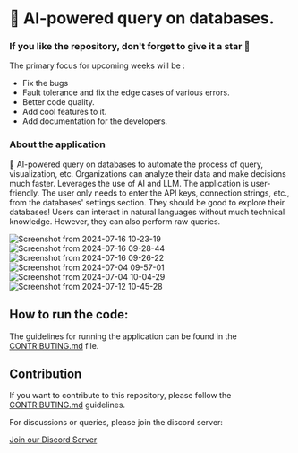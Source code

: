 # 🎉 AI-powered query on databases.

### If you like the repository, don't forget to give it a star 🌟

The primary focus for upcoming weeks will be :
- Fix the bugs
- Fault tolerance and fix the edge cases of various errors.
- Better code quality.
- Add cool features to it.
- Add documentation for the developers.

### **About the application**

🐍 AI-powered query on databases to automate the process of query, visualization, etc. Organizations can analyze their data and make decisions much faster. Leverages the use of AI and LLM.
The application is user-friendly. The user only needs to enter the API keys, connection strings, etc., from the databases' settings section. They should be good to explore their databases!
Users can interact in natural languages without much technical knowledge. However, they can also perform raw queries.

![Screenshot from 2024-07-16 10-23-19](https://github.com/user-attachments/assets/51926b01-0d11-4b34-b0ae-81443efb1cf5)
![Screenshot from 2024-07-16 09-28-44](https://github.com/user-attachments/assets/5dabde9d-0c8c-4689-9a2e-1780ad80e944)
![Screenshot from 2024-07-16 09-26-22](https://github.com/user-attachments/assets/c1795f39-6b07-4125-a484-f4f152ad28f0)
![Screenshot from 2024-07-04 09-57-01](https://github.com/asifrahaman13/superquery/assets/97652031/be436ffd-c161-4c6a-870a-ee32fb82d539)
![Screenshot from 2024-07-04 10-04-29](https://github.com/asifrahaman13/superquery/assets/97652031/1639cf35-1797-4ced-ac71-671d8089968d)
![Screenshot from 2024-07-12 10-45-28](https://github.com/user-attachments/assets/4eacf545-1d6a-4c6b-9e18-3949b0c4d5f6)


## How to run the code:

The guidelines for running the application can be found in the [CONTRIBUTING.md](https://github.com/asifrahaman13/superquery/blob/main/CONTRIBUTING.md) file.


## Contribution

If you want to contribute to this repository, please follow the [CONTRIBUTING.md](https://github.com/asifrahaman13/superquery/blob/main/CONTRIBUTING.md) guidelines.

For discussions or queries, please join the discord server:

[Join our Discord Server](https://discord.gg/bQBqdA6NsU)
